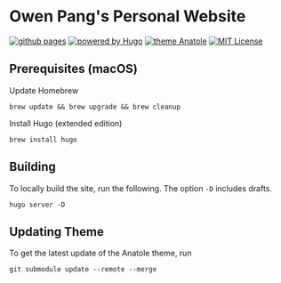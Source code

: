 # Owen Pang's Personal Website

[![github pages](https://github.com/opangz/opangz.github.io/actions/workflows/gh-pages.yml/badge.svg)](https://github.com/opangz/opangz.github.io/actions/workflows/gh-pages.yml)
[![powered by Hugo](https://img.shields.io/badge/powered%20by-Hugo-blue)](https://gohugo.io/)
[![theme Anatole](https://img.shields.io/badge/theme-Anatole-blue)](https://github.com/lxndrblz/anatole)
[![MIT License](https://img.shields.io/github/license/opangz/opangz.github.io?color=blue)](https://github.com/opangz/opangz.github.io/blob/main/LICENSE.md)

## Prerequisites (macOS)

Update Homebrew
```
brew update && brew upgrade && brew cleanup
```

Install Hugo (extended edition)
```
brew install hugo
```

## Building

To locally build the site, run the following. The option `-D` includes drafts.

```
hugo server -D
```

## Updating Theme

To get the latest update of the Anatole theme, run

```
git submodule update --remote --merge
```

